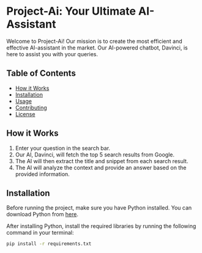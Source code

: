 # Project-Ai: Your Ultimate AI-Assistant

Welcome to Project-Ai! Our mission is to create the most efficient and effective AI-assistant in the market. Our AI-powered chatbot, Davinci, is here to assist you with your queries.

## Table of Contents
- [How it Works](#how-it-works)
- [Installation](#installation)
- [Usage](#usage)
- [Contributing](#contributing)
- [License](#license)

## How it Works

1. Enter your question in the search bar.
2. Our AI, Davinci, will fetch the top 5 search results from Google.
3. The AI will then extract the title and snippet from each search result.
4. The AI will analyze the context and provide an answer based on the provided information.

## Installation

Before running the project, make sure you have Python installed. You can download Python from [here](https://www.python.org/downloads/).

After installing Python, install the required libraries by running the following command in your terminal:

```bash
pip install -r requirements.txt
